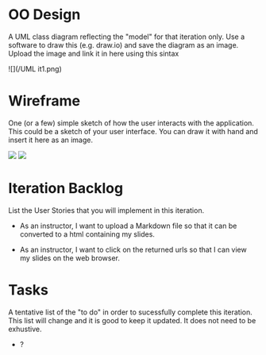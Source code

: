 # OO Design
A UML class diagram reflecting the "model" for that iteration only.
Use a software to draw this (e.g. draw.io) and save the diagram as an image. 
Upload the image and link it in here using this sintax

![](/UML it1.png)

# Wireframe
One (or a few) simple sketch of how the user interacts with the application. 
This could be a sketch of your user interface. 
You can draw it with hand and insert it here as an image.

![](/IMG_0034.PNG)
![](/IMG_0035.PNG)

# Iteration Backlog
List the User Stories that you will implement in this iteration.

* As an instructor, I want to upload a Markdown file so that it can be converted to a html containing my slides.

* As an instructor, I want to click on the returned urls so that I can view my slides on the web browser.

# Tasks
A tentative list of the "to do" in order to sucessfully complete this iteration. 
This list will change and it is good to keep it updated. 
It does not need to be exhustive.

* ?